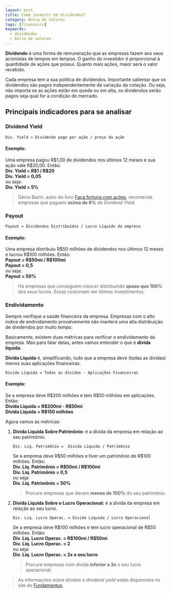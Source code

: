 ```yaml
---
layout: post
title: Como investir em dividendos?
category: Bolsa de Valores
tags: [financeiro]
keywords:
  - dividendos
  - bolsa de valores
---
```


**Dividendo** é uma forma de remuneração que as empresas fazem aos seus acionistas de tempos em tempos. O ganho do investidor é proporcional à quantidade de ações que possui. Quanto mais ações, maior será o valor recebido.

Cada empresa tem a sua política de dividendos. Importante salientar que os dividendos são pagos independentemente da variação da cotação. Ou seja, não importa se as ações estão em queda ou em alta, os dividendos serão pagos seja qual for a condição do mercado.

## Principais indicadores para se analisar

### Dividend Yield

`Div. Yield = Dividendo pago por ação / preço da ação`

#### Exemplo:

<p class="example">
    Uma empresa pagou R$1,00 de dividendos nos últimos 12 meses e sua ação vale R$20,00. Então:<br />
    <b>Div. Yield = R$1 / R$20</b><br />
    <b>Div. Yield = 0,05</b><br />
    ou seja:<br />
    <b>Div. Yield = 5%</b>
</p>

> Décio Bazin, autor do livro [Faça fortuna com ações](https://www.amazon.com.br/Fa%C3%A7a-Fortuna-A%C3%A7%C3%B5es-Decio-Bazin-ebook/dp/B06XKCTPFJ/ref=tmm_kin_swatch_0?_encoding=UTF8&qid=1555591142&sr=8-1), recomenda empresas que paguem **acima de 6%** de _Dividend Yield_. 

### Payout

`Payout = Dividendos Distribuídos / Lucro Líquido da empresa`

#### Exemplo:

<p class="example">
    Uma empresa distribuiu R$50 milhões de dividendos nos últimos 12 meses e lucrou R$100 milhões. Então:<br />
    <b>Payout = R$50mi / R$100mi</b><br />
    <b>Payout = 0,5</b><br />
    ou seja:<br />
    <b>Payout = 50%</b><br />
</p>

> Há empresas que conseguem crescer distribuindo **quase que 100%** dos seus lucros. Essas costumam ser ótimos investimentos. 

### Endividamento

Sempre verifique a saúde financeira da empresa. Empresas com o alto índice de endividamento provalvemente não manterá uma alta distribuição de dividendos por muito tempo.

Basicamente, existem duas métricas para verificar o endividamento da empresa. Mas para falar delas, antes vamos entender o que é **dívida líquida**:

**Dívida Líquida** é, simplificando, tudo que a empresa deve (todas as dívidas) menos suas aplicações financeiras.

`Dívida Líquida = Todas as dívidas - Aplicações Financeiras`

#### Exemplo:

<p class="example">
    Se a empresa deve R$200 milhões e tem R$50 milhões em aplicações. Então:<br />
    <b>Dívida Líquida = R$200mi - R$50mi</b><br />
    <b>Dívida Líquida = R$150 milhões</b>
</p>

Agora vamos às métricas:

1. **Dívida Líquida Sobre Patrimônio:** é a dívida da empresa em relação ao seu patrimônio.

    `Div. Liq. Patrimônio =  Dívida Líquida / Patrimônio`
    
    <p class="example">
        Se a empresa deve R$50 milhões e tiver um patrimônio de R$100 milhões. Então:<br />
        <b>Div. Liq. Patrimônio = R$50mi / R$100mi</b><br />
        <b>Div. Liq. Patrimônio = 0,5</b><br />
        ou seja:<br />
        <b>Div. Liq. Patrimônio = 50%</b>
    </p>
    
    > Procure empresas que devam **menos de 100%** do seu patrimônio.
    
2.  **Dívida Líquida Sobre o Lucro Operacional:** é a divida da empresa em relação ao seu lucro.

    `Div. Liq. Lucro Operac. = Dívida Líquida / Lucro Operacional`

    <p class="example">
        Se a empresa deve R$100 milhões e tem lucro operacional de R$50 milhões. Então:<br />
        <b>Div. Liq. Lucro Operac. = R$100mi / R$50mi</b><br />
        <b>Div. Liq. Lucro Operac. = 2 </b><br />
        ou seja:<br />
        <b>Div. Liq. Lucro Operac. = 2x o seu lucro</b>
    </p>
    
    > Procure empresas com dívida **inferior a 3x** o seu lucro operacional.

> As informações sobre _dívidas_ e _dividend yield_ estão disponíveis no site do [Fundamentus](http://www.fundamentus.com.br/).
